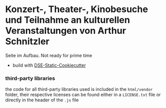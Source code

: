# Konzert-, Theater-, Kinobesuche und Teilnahme an kulturellen Veranstaltungen von Arthur Schnitzler

Seite im Aufbau. Not ready for prime time



* build with [DSE-Static-Cookiecutter](https://github.com/acdh-oeaw/dse-static-cookiecutter)

### third-party libraries

the code for all third-party libraries used is included in the `html/vendor` folder, their respective licenses can be found either in a `LICENSE.txt` file or directly in the header of the `.js` file
